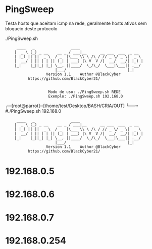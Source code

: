 # PingSweep
Testa hosts que aceitam icmp na rede, geralmente hosts ativos sem bloqueio deste protocolo

./PingSweep.sh 

		 ____   _                ____
		|  _ \ (_) _ __    __ _ / ___|__      __ ___  ___  _ __
		| |_) || ||  _ \  / _  |\___ \\ \ /\ / // _ \/ _ \|  _ \
		|  __/ | || | | || (_| | ___) |\ V  V /|  __/  __/| |_) |
		|_|    |_||_| |_| \__, ||____/  \_/\_/  \___|\___|| .__/
		                  |___/                           |_|
            		  Version 1.1    Author @BlackCyber
			  https://github.com/BlackCyber21/


                       Modo de uso: ./PingSweep.sh REDE
                       Exemplo: ./PingSweep.sh 192.168.0

┌─[root@parrot]─[/home/test/Desktop/BASH/CRIA/OUT]
└──╼ #./PingSweep.sh 192.168.0

		 ____   _                ____
		|  _ \ (_) _ __    __ _ / ___|__      __ ___  ___  _ __
		| |_) || ||  _ \  / _  |\___ \\ \ /\ / // _ \/ _ \|  _ \
		|  __/ | || | | || (_| | ___) |\ V  V /|  __/  __/| |_) |
		|_|    |_||_| |_| \__, ||____/  \_/\_/  \___|\___|| .__/
		                  |___/                           |_|
            		  Version 1.1    Author @BlackCyber
			  https://github.com/BlackCyber21/

# 192.168.0.5
# 192.168.0.6
# 192.168.0.7
# 192.168.0.254
